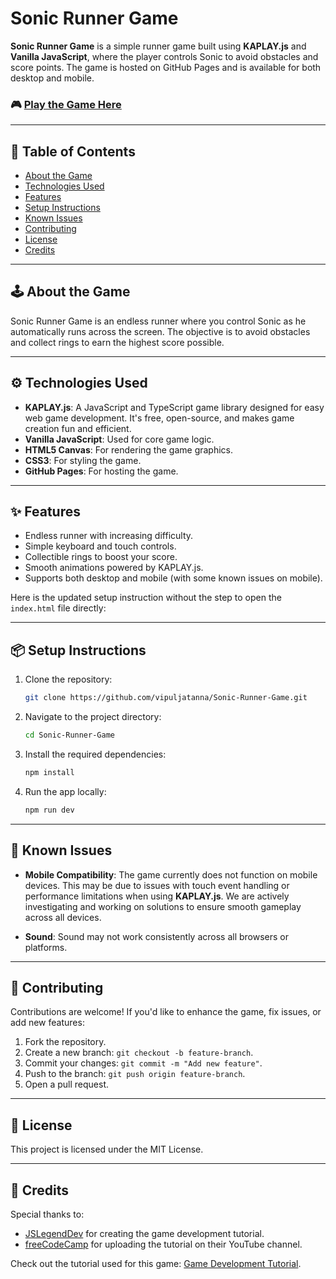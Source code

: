 
# Sonic Runner Game

**Sonic Runner Game** is a simple runner game built using **KAPLAY.js** and **Vanilla JavaScript**, where the player controls Sonic to avoid obstacles and score points. The game is hosted on GitHub Pages and is available for both desktop and mobile.

### 🎮 [Play the Game Here](https://vipuljatanna.github.io/Sonic-Runner-Game/)

---

## 📖 Table of Contents

- [About the Game](#about-the-game)
- [Technologies Used](#technologies-used)
- [Features](#features)
- [Setup Instructions](#setup-instructions)
- [Known Issues](#known-issues)
- [Contributing](#contributing)
- [License](#license)
- [Credits](#credits)

---

## 🕹️ About the Game

Sonic Runner Game is an endless runner where you control Sonic as he automatically runs across the screen. The objective is to avoid obstacles and collect rings to earn the highest score possible.

---

## ⚙️ Technologies Used

- **KAPLAY.js**: A JavaScript and TypeScript game library designed for easy web game development. It's free, open-source, and makes game creation fun and efficient.
- **Vanilla JavaScript**: Used for core game logic.
- **HTML5 Canvas**: For rendering the game graphics.
- **CSS3**: For styling the game.
- **GitHub Pages**: For hosting the game.

---

## ✨ Features

- Endless runner with increasing difficulty.
- Simple keyboard and touch controls.
- Collectible rings to boost your score.
- Smooth animations powered by KAPLAY.js.
- Supports both desktop and mobile (with some known issues on mobile).

Here is the updated setup instruction without the step to open the `index.html` file directly:

---

## 📦 Setup Instructions

1. Clone the repository:
   ```bash
   git clone https://github.com/vipuljatanna/Sonic-Runner-Game.git
   ```

2. Navigate to the project directory:
   ```bash
   cd Sonic-Runner-Game
   ```

3. Install the required dependencies:
   ```bash
   npm install
   ```

4. Run the app locally:
   ```bash
   npm run dev
   ```

--- 


## 🚧 Known Issues

- **Mobile Compatibility**: The game currently does not function on mobile devices. This may be due to issues with touch event handling or performance limitations when using **KAPLAY.js**. We are actively investigating and working on solutions to ensure smooth gameplay across all devices.
  
- **Sound**: Sound may not work consistently across all browsers or platforms.

---

## 🤝 Contributing

Contributions are welcome! If you'd like to enhance the game, fix issues, or add new features:

1. Fork the repository.
2. Create a new branch: `git checkout -b feature-branch`.
3. Commit your changes: `git commit -m "Add new feature"`.
4. Push to the branch: `git push origin feature-branch`.
5. Open a pull request.

---

## 📄 License

This project is licensed under the MIT License.

---

## 🎉 Credits

Special thanks to:

- [JSLegendDev](https://www.youtube.com/@JSLegendDev) for creating the game development tutorial.
- [freeCodeCamp](https://www.youtube.com/@freecodecamp) for uploading the tutorial on their YouTube channel.

Check out the tutorial used for this game: [Game Development Tutorial](https://youtu.be/EmMO0yQ7eeY?si=p8qlMEY9FCta3I5l).
